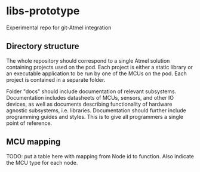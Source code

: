 # libs-prototype
Experimental repo for git-Atmel integration

## Directory structure
The whole repository should correspond to a single Atmel solution containing projects used on the pod. Each project is either a static library or an executable application to be run by one of the MCUs on the pod. Each project is contained in a separate folder.

Folder "docs" should include documentation of relevant subsystems. Documentation includes datasheets of MCUs, sensors, and other IO devices, as well as documents describing functionality of hardware agnostic subsystems, i.e. libraries. Documentation should further include programming guides and styles. This is to give all programmers a single point of reference.

## MCU mapping
TODO: put a table here with mapping from Node id to function. Also indicate the MCU type for each node.
